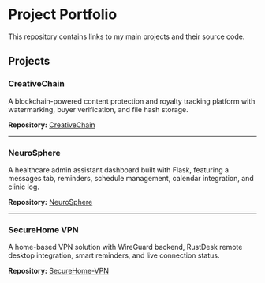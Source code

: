 # Project Portfolio

This repository contains links to my main projects and their source code.

## Projects

### CreativeChain
A blockchain-powered content protection and royalty tracking platform with watermarking, buyer verification, and file hash storage.

**Repository:** [CreativeChain](https://github.com/jab6839/creativechain)

---

### NeuroSphere
A healthcare admin assistant dashboard built with Flask, featuring a messages tab, reminders, schedule management, calendar integration, and clinic log.

**Repository:** [NeuroSphere](https://github.com/jab6839/neurosphere_clean)

---

### SecureHome VPN
A home-based VPN solution with WireGuard backend, RustDesk remote desktop integration, smart reminders, and live connection status.

**Repository:** [SecureHome-VPN](https://github.com/jab6839/securehome-vpn)

